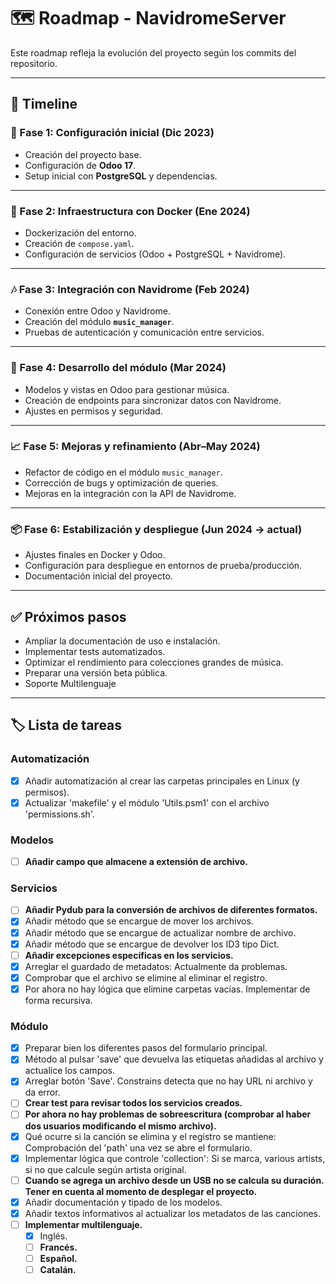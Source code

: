 # 🗺️ Roadmap - NavidromeServer

Este roadmap refleja la evolución del proyecto según los commits del repositorio.

---

## 📅 Timeline

### 🚀 Fase 1: Configuración inicial (Dic 2023)
- Creación del proyecto base.
- Configuración de **Odoo 17**.
- Setup inicial con **PostgreSQL** y dependencias.

---

### 🐳 Fase 2: Infraestructura con Docker (Ene 2024)
- Dockerización del entorno.
- Creación de `compose.yaml`.
- Configuración de servicios (Odoo + PostgreSQL + Navidrome).

---

### 🎶 Fase 3: Integración con Navidrome (Feb 2024)
- Conexión entre Odoo y Navidrome.
- Creación del módulo **`music_manager`**.
- Pruebas de autenticación y comunicación entre servicios.

---

### 🔧 Fase 4: Desarrollo del módulo (Mar 2024)
- Modelos y vistas en Odoo para gestionar música.
- Creación de endpoints para sincronizar datos con Navidrome.
- Ajustes en permisos y seguridad.

---

### 📈 Fase 5: Mejoras y refinamiento (Abr–May 2024)
- Refactor de código en el módulo `music_manager`.
- Corrección de bugs y optimización de queries.
- Mejoras en la integración con la API de Navidrome.

---

### 📦 Fase 6: Estabilización y despliegue (Jun 2024 → actual)
- Ajustes finales en Docker y Odoo.
- Configuración para despliegue en entornos de prueba/producción.
- Documentación inicial del proyecto.

---

## ✅ Próximos pasos
- Ampliar la documentación de uso e instalación.
- Implementar tests automatizados.
- Optimizar el rendimiento para colecciones grandes de música.
- Preparar una versión beta pública.
- Soporte Multilenguaje

---

## 🏷️ Lista de tareas

### Automatización

 - [x] Añadir automatización al crear las carpetas principales en Linux (y permisos).
 - [x] Actualizar 'makefile' y el módulo 'Utils.psm1' con el archivo 'permissions.sh'.

### Modelos

 - [ ] **Añadir campo que almacene a extensión de archivo.**

### Servicios

 - [ ] **Añadir Pydub para la conversión de archivos de diferentes formatos.**
 - [x] Añadir método que se encargue de mover los archivos.
 - [x] Añadir método que se encargue de actualizar nombre de archivo.
 - [x] Añadir método que se encargue de devolver los ID3 tipo Dict.
 - [ ] **Añadir excepciones específicas en los servicios.**
 - [x] Arreglar el guardado de metadatos: Actualmente da problemas.
 - [x] Comprobar que el archivo se elimine al eliminar el registro.
 - [x] Por ahora no hay lógica que elimine carpetas vacías. Implementar de forma recursiva.

### Módulo

 - [x] Preparar bien los diferentes pasos del formulario principal.
 - [x] Método al pulsar 'save' que devuelva las etiquetas añadidas al archivo y actualice los campos.
 - [x] Arreglar botón 'Save'. Constrains detecta que no hay URL ni archivo y da error.
 - [ ] **Crear test para revisar todos los servicios creados.**
 - [ ] **Por ahora no hay problemas de sobreescritura (comprobar al haber dos usuarios modificando el mismo archivo).**
 - [x] Qué ocurre si la canción se elimina y el registro se mantiene: Comprobación del 'path' una vez se abre el formulario.
 - [x] Implementar lógica que controle 'collection': Si se marca, various artists, si no que calcule según artista original.
 - [ ] **Cuando se agrega un archivo desde un USB no se calcula su duración. Tener en cuenta al momento de desplegar el proyecto.**
 - [x] Añadir documentación y tipado de los modelos.
 - [x] Añadir textos informativos al actualizar los metadatos de las canciones.
 - [ ] **Implementar multilenguaje.**
   - [x] Inglés.
   - [ ] **Francés.**
   - [ ] **Español.**
   - [ ] **Catalán.**
